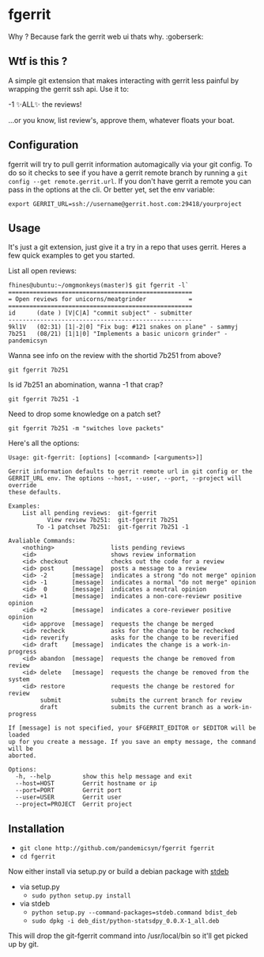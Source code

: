 fgerrit
=======

Why ? Because fark the gerrit web ui thats why. :goberserk:

## Wtf is this ?

A simple git extension that makes interacting with gerrit less painful by
wrapping the gerrit ssh api. Use it to:

-1 :sparkles:ALL:sparkles: the reviews!

...or you know, list review's, approve them, whatever floats your boat.

## Configuration
fgerrit will try to pull gerrit information automagically via your git config. To do so it checks to see if you have a gerrit remote branch by running a `git config --get remote.gerrit.url`. If you don't have gerrit a remote you can pass in the options at the cli. Or better yet, set the env variable:

`export GERRIT_URL=ssh://username@gerrit.host.com:29418/yourproject`

## Usage
It's just a git extension, just give it a try in a repo that uses gerrit. Heres a few quick examples to get you started.

List all open reviews:

	fhines@ubuntu:~/omgmonkeys(master)$ git fgerrit -l`
	====================================================
	= Open reviews for unicorns/meatgrinder       	   =
	====================================================
	id    	(date ) [V|C|A] "commit subject" - submitter
	----------------------------------------------------
	9kl1V	(02:31) [1|-2|0] "Fix bug: #121 snakes on plane" - sammyj
	7b251	(08/21) [1|1|0] "Implements a basic unicorn grinder" - pandemicsyn

Wanna see info on the review with the shortid 7b251 from above?

	git fgerrit 7b251

Is id 7b251 an abomination, wanna -1 that crap?

	git fgerrit 7b251 -1

Need to drop some knowledge on a patch set?

	git fgerrit 7b251 -m "switches love packets"

Here's all the options:

    Usage: git-fgerrit: [options] [<command> [<arguments>]]

    Gerrit information defaults to gerrit remote url in git config or the
    GERRIT_URL env. The options --host, --user, --port, --project will override
    these defaults.

    Examples:
        List all pending reviews:  git-fgerrit
               View review 7b251:  git-fgerrit 7b251
            To -1 patchset 7b251:  git-fgerrit 7b251 -1

    Avaliable Commands:
        <nothing>                lists pending reviews
        <id>                     shows review information
        <id> checkout            checks out the code for a review
        <id> post     [message]  posts a message to a review
        <id> -2       [message]  indicates a strong "do not merge" opinion
        <id> -1       [message]  indicates a normal "do not merge" opinion
        <id>  0       [message]  indicates a neutral opinion
        <id> +1       [message]  indicates a non-core-reviewr positive opinion
        <id> +2       [message]  indicates a core-reviewer positive opinion
        <id> approve  [message]  requests the change be merged
        <id> recheck             asks for the change to be rechecked
        <id> reverify            asks for the change to be reverified
        <id> draft    [message]  indicates the change is a work-in-progress
        <id> abandon  [message]  requests the change be removed from review
        <id> delete   [message]  requests the change be removed from the system
        <id> restore             requests the change be restored for review
             submit              submits the current branch for review
             draft               submits the current branch as a work-in-progress

    If [message] is not specified, your $FGERRIT_EDITOR or $EDITOR will be loaded
    up for you create a message. If you save an empty message, the command will be
    aborted.

    Options:
      -h, --help         show this help message and exit
      --host=HOST        Gerrit hostname or ip
      --port=PORT        Gerrit port
      --user=USER        Gerrit user
      --project=PROJECT  Gerrit project

## Installation

- `git clone http://github.com/pandemicsyn/fgerrit fgerrit`
- `cd fgerrit`

Now either install via setup.py or build a debian package with [stdeb](https://github.com/astraw/stdeb)

- via setup.py
	- `sudo python setup.py install`
- via stdeb
	- `python setup.py --command-packages=stdeb.command bdist_deb`
	- `sudo dpkg -i deb_dist/python-statsdpy_0.0.X-1_all.deb`

This will drop the git-fgerrit command into /usr/local/bin so it'll get picked up by git.


